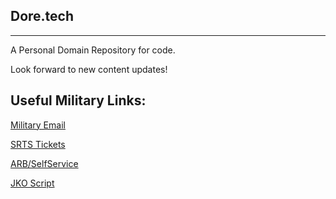 ## Dore.tech
--------------------------------------------------------
A Personal Domain Repository for code. 

Look forward to new content updates! 

## Useful Military Links:

[Military Email](https://web-cols04.mail.mil/owa)

[SRTS Tickets](https://army.deps.mil/army/cmds/usarc_88RSC_PER2/SRTS/default.aspx)

[ARB/SelfService](https://selfservice.rcms.usar.army.mil/)

[JKO Script](https://github.com/Clutch152/scripts/blob/master/JKO/simplejko.md)

